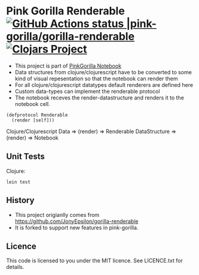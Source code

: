 # Pink Gorilla Renderable [![GitHub Actions status |pink-gorilla/gorilla-renderable](https://github.com/pink-gorilla/gorilla-renderable/workflows/CI/badge.svg)](https://github.com/pink-gorilla/gorilla-renderable/actions?workflow=CI)[![Clojars Project](https://img.shields.io/clojars/v/org.pinkgorilla/gorilla-renderable.svg)](https://clojars.org/org.pinkgorilla/gorilla-renderable)

- This project is part of [PinkGorilla Notebook](https://github.com/pink-gorilla/gorilla-notebook)
- Data structures from clojure/clojurescript have to be converted to some kind
of visual repesentation so that the notebook can render them
- For all clojure/clojurescript datatypes default renderers are defined here
- Custom data-types can implement the renderable protocol 
- The notebook receves the render-datastructure and renders it to the notebook cell.

```
(defprotocol Renderable
  (render [self]))
```

Clojure/Clojurescript Data => (render) => Renderable DataStructure => (render) => Notebook



## Unit Tests 

Clojure:
```
lein test
```


## History

- This project origianlly comes from https://github.com/JonyEpsilon/gorilla-renderable
- It is forked to support new features in pink-gorilla.


## Licence

This code is licensed to you under the MIT licence. See LICENCE.txt for details.
